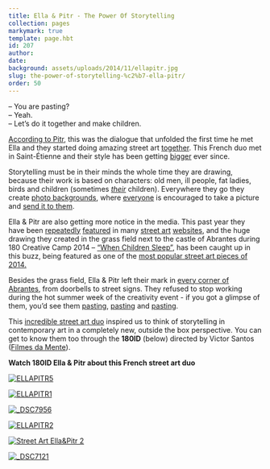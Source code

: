 ```yaml
---
title: Ella & Pitr - The Power Of Storytelling
collection: pages
markymark: true
template: page.hbt
id: 207
author: 
date: 
background: assets/uploads/2014/11/ellapitr.jpg
slug: the-power-of-storytelling-%c2%b7-ella-pitr/
order: 50
---
```


>
– You are pasting?  
– Yeah.  
– Let’s do it together and make children.  

[According to Pitr][1], this was the dialogue that unfolded the first time he met Ella and they started doing amazing street art [together][2]. This French duo met in Saint-Étienne and their style has been getting [bigger][3] ever since.

   [1]: https://vimeo.com/101549722
   [2]: http://papierspeintres.net/
   [3]: http://instagram.com/p/m44V1Bs4Xp/

Storytelling must be in their minds the whole time they are drawing, because their work is based on characters: old men, ill people, fat ladies, birds and children (sometimes [_their_][4] children). Everywhere they go they create [photo backgrounds][5], where [everyone][6] is encouraged to take a picture and [send it to them][7].

   [4]: https://www.facebook.com/180CreativeCamp/photos/a.918364718180402.1073741903.645005708849639/918365188180355/?type=3&src=https%3A%2F%2Ffbcdn-sphotos-d-a.akamaihd.net%2Fhphotos-ak-xfa1%2Fv%2Ft1.0-9%2F60937_918365188180355_2044968308394938942_n.jpg%3Foh%3D6765631b553b5feea221aff2747d8463%26oe%3D55396C01%26__gda__%3D1430528422_d3b6f478e7e0b5ee799aa318a20d2667&size=960%2C720&fbid=918365188180355
   [5]: https://www.facebook.com/media/set/?set=a.914978431852364.1073741902.645005708849639&type=3
   [6]: https://www.facebook.com/180CreativeCamp/photos/a.914978431852364.1073741902.645005708849639/914978478519026/?type=3&src=https%3A%2F%2Ffbcdn-sphotos-h-a.akamaihd.net%2Fhphotos-ak-xpf1%2Fv%2Ft1.0-9%2F10408070_914978478519026_2479377649834261646_n.jpg%3Foh%3D36667e652c644c4ce3f1d3af9a33358b%26oe%3D553DC389%26__gda__%3D1433198051_3ab503dbf13c434dad843cd4a75a3870&size=640%2C960&fbid=914978478519026
   [7]: https://www.flickr.com/photos/ellapitrbackgrounds/

Ella & Pitr are also getting more notice in the media. This past year they have been [repeatedly][8] [featured][9] in many [street art][10] [websites][11], and the huge drawing they created in the grass field next to the castle of Abrantes during 180 Creative Camp 2014 – [“When Children Sleep”][12], has been caught up in this buzz, being featured as one of the [most popular street art pieces of 2014.][13]

   [8]: http://www.widewalls.ch/see-you-soon-like-the-moon-ella-and-pitr-galerie-le-feuvre/
   [9]: http://www.joquz.com/2203/sleeping-children-on-grass-by-ella---pitr
   [10]: http://www.streetartnews.net/2014/07/ella-pitr-new-piece-abrantes-portugal.html
   [11]: http://www.fatcap.com/article/illusion-ella-and-pitr.html
   [12]: http://www.publico.pt/multimedia/video/ha-duas-criancas-gigantes-a-dormir-na-relva-do-castelo-de-abrantes-20140725-131555
   [13]: http://www.streetartnews.net/2014/12/the-25-most-popular-street-art-pieces.html

Besides the grass field, Ella & Pitr left their mark in [every corner of Abrantes][14], from doorbells to street signs. They refused to stop working during the hot summer week of the creativity event - if you got a glimpse of them, you’d see them [pasting][15], [pasting][16] and [pasting][17].

   [14]: https://www.facebook.com/180CreativeCamp/photos/pb.645005708849639.-2207520000.1420652789./909260989090775/?type=3&src=https%3A%2F%2Ffbcdn-sphotos-d-a.akamaihd.net%2Fhphotos-ak-xap1%2Fv%2Ft1.0-9%2F10522039_909260989090775_6580536032069061859_n.jpg%3Foh%3Dc95bedf0fc51d490483e01ce49173feb%26oe%3D553ECCBC%26__gda__%3D1430200160_101a49f096b95cc769088db6f7ea4c94&size=960%2C641&fbid=909260989090775
   [15]: https://www.facebook.com/180CreativeCamp/photos/a.913709751979232.1073741900.645005708849639/913730321977175/?type=3&src=https%3A%2F%2Ffbcdn-sphotos-a-a.akamaihd.net%2Fhphotos-ak-xpa1%2Fv%2Ft1.0-9%2F10525659_913730321977175_2058176433624392251_n.png%3Foh%3D92d0483ef6c091e69208232c1afa42d3%26oe%3D552879E1%26__gda__%3D1428363609_bfd698d69bd2e74c56b673b5fad508c2&size=434%2C538&fbid=913730321977175
   [16]: https://www.facebook.com/180CreativeCamp/photos/a.913709751979232.1073741900.645005708849639/913710191979188/?type=3&src=https%3A%2F%2Ffbcdn-sphotos-d-a.akamaihd.net%2Fhphotos-ak-xpf1%2Fv%2Ft1.0-9%2F10313726_913710191979188_7604063552441566498_n.jpg%3Foh%3Df389f768717cdac55a681c96c8990dbe%26oe%3D552F2B8A%26__gda__%3D1430457568_6b16755708103f8121471ef0d576543d&size=539%2C960&fbid=913710191979188
   [17]: https://www.facebook.com/180CreativeCamp/photos/pb.645005708849639.-2207520000.1420652650./913732138643660/?type=3&src=https%3A%2F%2Ffbcdn-sphotos-g-a.akamaihd.net%2Fhphotos-ak-xap1%2Fv%2Ft1.0-9%2F10421305_913732138643660_3081421622746925543_n.png%3Foh%3D17926b11ecb234e2b85fd2c7c39ef5ca%26oe%3D552D6FFB%26__gda__%3D1429066279_6f5b5ab4937b29409ed49aa0a6546d86&size=466%2C612&fbid=913732138643660

This [incredible street art duo][18] inspired us to think of storytelling in contemporary art in a completely new, outside the box perspective. You can get to know them too through the **180ID** (below) directed by Victor Santos ([Filmes da Mente][19]).

   [18]: https://www.youtube.com/watch?v=NntJaNCW2ts
   [19]: http://www.filmesdamente.com/

**Watch 180ID Ella & Pitr about this French street art duo**  


[![][20]][21]

   [20]: http://i2.wp.com/180.camp/wp-content/uploads/2014/09/ELLAPITR5.jpg?resize=516%2C640 (ELLAPITR5)
   [21]: http://180.camp/?attachment_id=46

[![][22]][23]

   [22]: http://i1.wp.com/180.camp/wp-content/uploads/2014/09/ELLAPITR1.jpg?resize=451%2C338 (ELLAPITR1)
   [23]: http://180.camp/?attachment_id=51

[![][24]][25]

   [24]: http://i0.wp.com/180.camp/wp-content/uploads/2014/12/DSC7956.jpg?resize=451%2C298 (_DSC7956)
   [25]: http://180.camp/the-power-of-storytelling-%c2%b7-ella-pitr/_dsc7956/

[![][26]][27]

   [26]: http://i0.wp.com/180.camp/wp-content/uploads/2014/09/ELLAPITR2.jpg?resize=498%2C373 (ELLAPITR2)
   [27]: http://180.camp/?attachment_id=49

[![][28]][29]

   [28]: http://i2.wp.com/180.camp/wp-content/uploads/2014/12/Street-Art-EllaPitr-2.jpg?resize=498%2C332 (Street Art Ella&Pitr 2)
   [29]: http://180.camp/the-power-of-storytelling-%c2%b7-ella-pitr/street-art-ellapitr-2/

[![][30]][31]

   [30]: http://i0.wp.com/180.camp/wp-content/uploads/2014/12/DSC7121.jpg?resize=469%2C709 (_DSC7121)
   [31]: http://180.camp/the-180-creative-camp-experience/_dsc7121/
